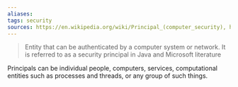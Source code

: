 ```yaml
---
aliases: 
tags: security
sources: https://en.wikipedia.org/wiki/Principal_(computer_security), https://docs.oracle.com/javase/6/docs/api/java/security/Principal.html?is-external=true
---
```

> Entity that can be authenticated by a computer system or network. It is referred to as a security principal in Java and Microsoft literature

Principals can be individual people, computers, services, computational entities such as processes and threads, or any group of such things.
